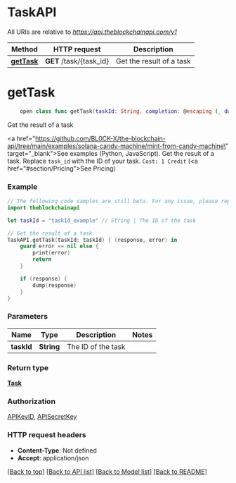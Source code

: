 # TaskAPI

All URIs are relative to *https://api.theblockchainapi.com/v1*

Method | HTTP request | Description
------------- | ------------- | -------------
[**getTask**](TaskAPI.md#gettask) | **GET** /task/{task_id} | Get the result of a task


# **getTask**
```swift
    open class func getTask(taskId: String, completion: @escaping (_ data: Task?, _ error: Error?) -> Void)
```

Get the result of a task

<a href=\"https://github.com/BL0CK-X/the-blockchain-api/tree/main/examples/solana-candy-machine/mint-from-candy-machine\" target=\"_blank\">See examples (Python, JavaScript)</a>.      Get the result of a task. Replace `task_id` with the ID of your task.  `Cost: 1 Credit` (<a href=\"#section/Pricing\">See Pricing</a>)

### Example
```swift
// The following code samples are still beta. For any issue, please report via http://github.com/OpenAPITools/openapi-generator/issues/new
import theblockchainapi

let taskId = "taskId_example" // String | The ID of the task

// Get the result of a task
TaskAPI.getTask(taskId: taskId) { (response, error) in
    guard error == nil else {
        print(error)
        return
    }

    if (response) {
        dump(response)
    }
}
```

### Parameters

Name | Type | Description  | Notes
------------- | ------------- | ------------- | -------------
 **taskId** | **String** | The ID of the task | 

### Return type

[**Task**](Task.md)

### Authorization

[APIKeyID](../README.md#APIKeyID), [APISecretKey](../README.md#APISecretKey)

### HTTP request headers

 - **Content-Type**: Not defined
 - **Accept**: application/json

[[Back to top]](#) [[Back to API list]](../README.md#documentation-for-api-endpoints) [[Back to Model list]](../README.md#documentation-for-models) [[Back to README]](../README.md)

